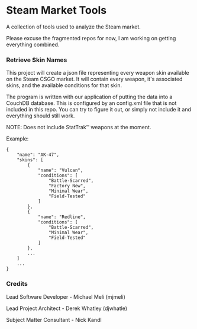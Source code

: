 # Steam Market Tools
A collection of tools used to analyze the Steam market.

Please excuse the fragmented repos for now, I am working on getting everything combined.

### Retrieve Skin Names

This project will create a json file representing every weapon skin available on the Steam CSGO market. It will contain every weapon, it's associated skins, and the available conditions for that skin.

The program is written with our application of putting the data into a CouchDB database. This is configured by an config.xml file that is not included in this repo. You can try to figure it out, or simply not include it and everything should still work.

NOTE: Does not include StatTrak™ weapons at the moment.

Example:

    {
        "name": "AK-47",
        "skins": [
            {
                "name": "Vulcan",
                "conditions": [
                    "Battle-Scarred",
                    "Factory New",
                    "Minimal Wear",
                    "Field-Tested"
                ]
            },
            {
                "name": "Redline",
                "conditions": [
                    "Battle-Scarred",
                    "Minimal Wear",
                    "Field-Tested"
                ]
            },
            ...
        ]
        ...
    }

### Credits

Lead Software Developer - Michael Meli (mjmeli)

Lead Project Architect - Derek Whatley (djwhatle)

Subject Matter Consultant - Nick Kandl
